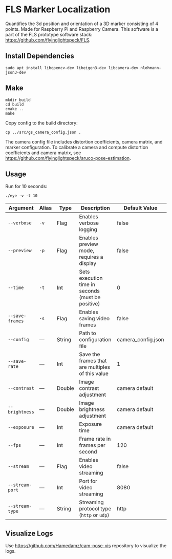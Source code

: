 # FLS Marker Localization
Quantifies the 3d position and orientation of a 3D marker consisting of 4 points. Made for Raspberry Pi and Raspberry Camera.
This software is a part of the FLS prototype software stack: https://github.com/flyinglightspeck/FLS.

## Install Dependencies

```
sudo apt install libopencv-dev libeigen3-dev libcamera-dev nlohmann-json3-dev
```

## Make
```
mkdir build
cd build
cmake ..
make
```

Copy config to the build directory:

```
cp ../src/gs_camera_config.json .
```

The camera config file includes distortion coefficients, camera matrix, and marker configuration. To calibrate a camera and compute distortion coefficients and camera matrix, see https://github.com/flyinglightspeck/aruco-pose-estimation.

## Usage
Run for 10 seconds:

```
./eye -v -t 10
```

| Argument              | Alias | Type    | Description                                                      | Default Value      |
|-----------------------|-------|---------|------------------------------------------------------------------|--------------------|
| `--verbose`           | `-v`  | Flag    | Enables verbose logging                                          | false              |
| `--preview`           | `-p`  | Flag    | Enables preview mode, requires a display                         | false              |
| `--time`              | `-t`  | Int     | Sets execution time in seconds (must be positive)                | 0                  |
| `--save-frames`       | `-s`  | Flag    | Enables saving video frames                                      | false              |
| `--config`            | —     | String  | Path to configuration file                                       | camera_config.json |
| `--save-rate`         | —     | Int     | Save the frames that are multiples of this value                 | 1                  |
| `--contrast`          | —     | Double  | Image contrast adjustment                                        | camera default     |
| `--brightness`        | —     | Double  | Image brightness adjustment                                      | camera default     |
| `--exposure`          | —     | Int     | Exposure time                                                    | camera default     |
| `--fps`               | —     | Int     | Frame rate in frames per second                                  | 120                |
| `--stream`            | —     | Flag    | Enables video streaming                                          | false              |
| `--stream-port`       | —     | Int     | Port for video streaming                                         | 8080               |
| `--stream-type`       | —     | String  | Streaming protocol type (`http` or `udp`)                        | http               |


## Visualize Logs
Use https://github.com/Hamedamz/cam-pose-vis repository to visualize the logs.
